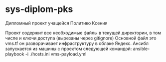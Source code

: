 # sys-diplom-pks
Дипломный проект учащейся Политико Ксения

Проект содержит все необходимые файлы в текущей директории, в том числе и ключи доступа (вырезаны через gitignore) 
Основной файл это vms.tf он разворачивает инфраструктуру в облаке Яндекс.
Ансибл запускается из машины с проектом следующей командой: ansible-playbook -i ./hosts.ini vms-payload.yml 
